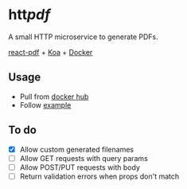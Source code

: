 # htt*pdf*

A small HTTP microservice to generate PDFs.

[react-pdf](https://react-pdf.org/) + [Koa](https://koajs.com/) + [Docker](https://www.docker.com/)

## Usage

- Pull from [docker hub](https://hub.docker.com/r/n6g7/httpdf/)
- Follow [example](./example)

## To do

- [X] Allow custom generated filenames
- [ ] Allow GET requests with query params
- [ ] Allow POST/PUT requests with body
- [ ] Return validation errors when props don't match
